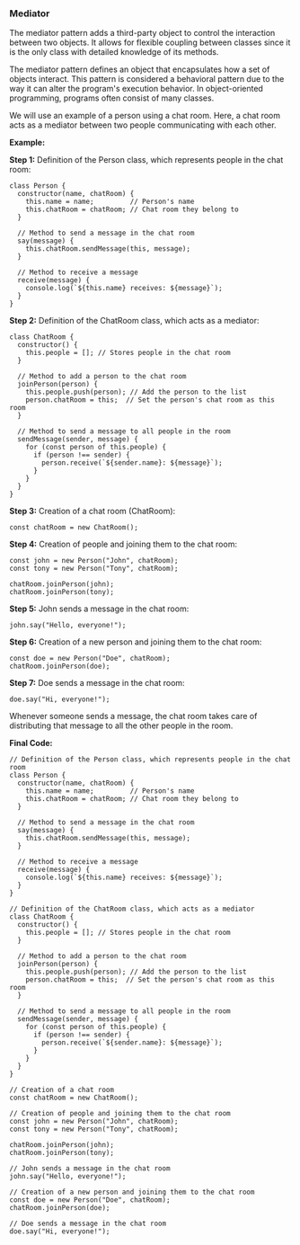 ### Mediator

The mediator pattern adds a third-party object to control the interaction between two objects. It allows for flexible coupling between classes since it is the only class with detailed knowledge of its methods.

The mediator pattern defines an object that encapsulates how a set of objects interact. This pattern is considered a behavioral pattern due to the way it can alter the program's execution behavior. In object-oriented programming, programs often consist of many classes.

We will use an example of a person using a chat room. Here, a chat room acts as a mediator between two people communicating with each other.

**Example:**

**Step 1:** Definition of the Person class, which represents people in the chat room:

```
class Person {
  constructor(name, chatRoom) {
    this.name = name;         // Person's name
    this.chatRoom = chatRoom; // Chat room they belong to
  }

  // Method to send a message in the chat room
  say(message) {
    this.chatRoom.sendMessage(this, message);
  }

  // Method to receive a message
  receive(message) {
    console.log(`${this.name} receives: ${message}`);
  }
}

```

**Step 2:** Definition of the ChatRoom class, which acts as a mediator:

```
class ChatRoom {
  constructor() {
    this.people = []; // Stores people in the chat room
  }

  // Method to add a person to the chat room
  joinPerson(person) {
    this.people.push(person); // Add the person to the list
    person.chatRoom = this;  // Set the person's chat room as this room
  }

  // Method to send a message to all people in the room
  sendMessage(sender, message) {
    for (const person of this.people) {
      if (person !== sender) {
        person.receive(`${sender.name}: ${message}`);
      }
    }
  }
}
```

**Step 3:** Creation of a chat room (ChatRoom):

```
const chatRoom = new ChatRoom();
```

**Step 4:** Creation of people and joining them to the chat room:

```
const john = new Person("John", chatRoom);
const tony = new Person("Tony", chatRoom);

chatRoom.joinPerson(john);
chatRoom.joinPerson(tony);
```

**Step 5:** John sends a message in the chat room:

```
john.say("Hello, everyone!");
```

**Step 6:** Creation of a new person and joining them to the chat room:

```
const doe = new Person("Doe", chatRoom);
chatRoom.joinPerson(doe);
```

**Step 7:** Doe sends a message in the chat room:

```
doe.say("Hi, everyone!");
```

Whenever someone sends a message, the chat room takes care of distributing that message to all the other people in the room.

**Final Code:**

```
// Definition of the Person class, which represents people in the chat room
class Person {
  constructor(name, chatRoom) {
    this.name = name;         // Person's name
    this.chatRoom = chatRoom; // Chat room they belong to
  }

  // Method to send a message in the chat room
  say(message) {
    this.chatRoom.sendMessage(this, message);
  }

  // Method to receive a message
  receive(message) {
    console.log(`${this.name} receives: ${message}`);
  }
}

// Definition of the ChatRoom class, which acts as a mediator
class ChatRoom {
  constructor() {
    this.people = []; // Stores people in the chat room
  }

  // Method to add a person to the chat room
  joinPerson(person) {
    this.people.push(person); // Add the person to the list
    person.chatRoom = this;  // Set the person's chat room as this room
  }

  // Method to send a message to all people in the room
  sendMessage(sender, message) {
    for (const person of this.people) {
      if (person !== sender) {
        person.receive(`${sender.name}: ${message}`);
      }
    }
  }
}

// Creation of a chat room
const chatRoom = new ChatRoom();

// Creation of people and joining them to the chat room
const john = new Person("John", chatRoom);
const tony = new Person("Tony", chatRoom);

chatRoom.joinPerson(john);
chatRoom.joinPerson(tony);

// John sends a message in the chat room
john.say("Hello, everyone!");

// Creation of a new person and joining them to the chat room
const doe = new Person("Doe", chatRoom);
chatRoom.joinPerson(doe);

// Doe sends a message in the chat room
doe.say("Hi, everyone!");
```
